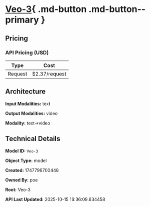 # [Veo-3](https://poe.com/Veo-3){ .md-button .md-button--primary }

## Pricing

### API Pricing (USD)

| Type | Cost |
|------|------|
| Request | $2.37/request |

## Architecture

**Input Modalities:** text

**Output Modalities:** video

**Modality:** text->video


## Technical Details

**Model ID:** `Veo-3`

**Object Type:** model

**Created:** 1747796700448

**Owned By:** poe

**Root:** Veo-3

**API Last Updated:** 2025-10-15 16:36:09.634458

